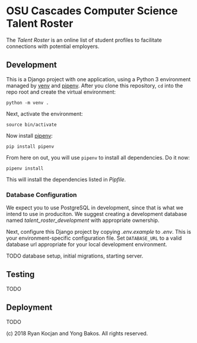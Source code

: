 # OSU Cascades Computer Science Talent Roster

The _Talent Roster_ is an online list of student profiles to facilitate
connections with potential employers.

## Development

This is a Django project with one application, using a Python 3 environment
managed by [venv](https://docs.python.org/3/library/venv.html) and
[pipenv](https://github.com/pypa/pipenv). After you clone this repository,
`cd` into the repo root and create the virtual environment:

`python -m venv .`

Next, activate the environment:

`source bin/activate`

Now install [pipenv](https://github.com/pypa/pipenv):

`pip install pipenv`

From here on out, you will use `pipenv` to install all dependencies. Do it now:

`pipenv install`

This will install the dependencies listed in _Pipfile_.

### Database Configuration

We expect you to use PostgreSQL in development, since that is what we intend to
use in produciton. We suggest creating a development database named
*talent_roster_development* with appropriate ownership.

Next, configure this Django project by copying _.env.example_ to _.env_.
This is your environment-specific configuration file. Set `DATABASE_URL` to
a valid database url appropriate for your local development environment.

TODO database setup, initial migrations, starting server.

## Testing

TODO

## Deployment

TODO

(c) 2018 Ryan Kocjan and Yong Bakos. All rights reserved.
